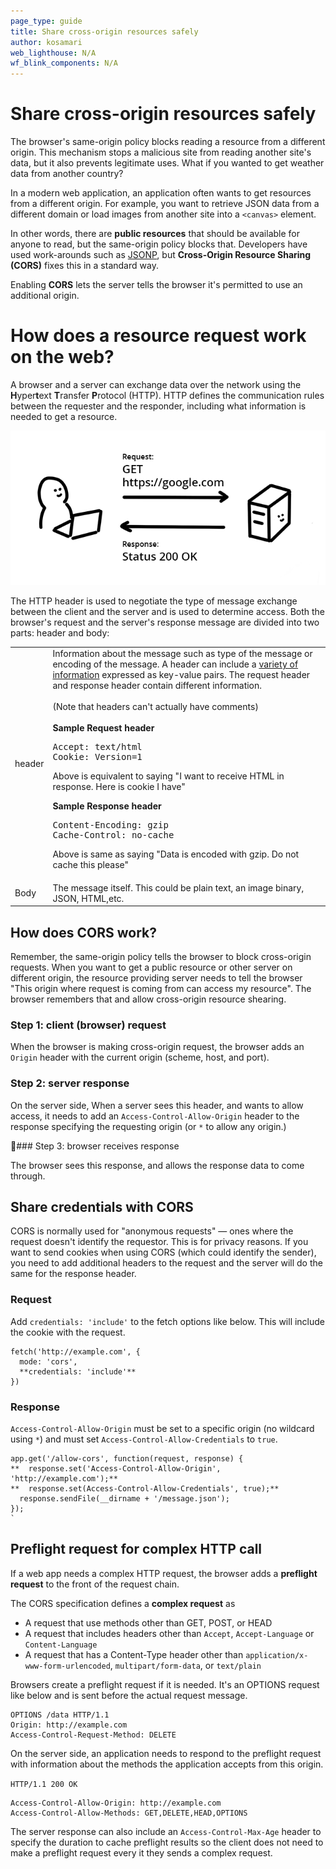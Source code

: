 ```yaml
---
page_type: guide
title: Share cross-origin resources safely
author: kosamari
web_lighthouse: N/A
wf_blink_components: N/A
---
```


# Share cross-origin resources safely

The browser's same-origin policy blocks reading a resource from a different
origin. This mechanism stops a malicious site from reading another site's data,
but it also prevents legitimate uses. What if you wanted to get weather data
from another country? 

In a modern web application, an application often wants to get resources from a
different origin. For example, you want to retrieve JSON data from a different
domain or load images from another site into a `<canvas>` element.

In other words, there are **public resources** that should be available for
anyone to read, but the same-origin policy blocks that. Developers have used
work-arounds such as
[JSONP](https://stackoverflow.com/questions/2067472/what-is-jsonp-all-about),
but **Cross-Origin Resource Sharing (CORS)** fixes this in a standard way.

Enabling **CORS** lets the server tells the browser it's permitted to use an additional origin.

# How does a resource request work on the web?

A browser and a server can exchange data over the network using the
**H**yper**t**ext **T**ransfer **P**rotocol (HTTP). HTTP defines the
communication rules between the requester and the responder, including what
information is needed to get a resource.

![request and response](./request_response.png)

The HTTP header is used to negotiate the type of message exchange between the
client and the server and is used to determine access.  Both the browser's
request and the server's response message are divided into two parts: header and
body:

<table  class="responsive">
<tbody>
    <tr>
        <td>header</td>
        <td>
            Information about the message such as type of the message or encoding of the message. A header can include a <a href="https://en.wikipedia.org/wiki/List_of_HTTP_header_fields">variety of information</a> expressed as key-value pairs. The request header and response header contain different information.<br>
            <br>
            (Note that headers can't actually have comments)<br>
            <br>
            <strong>Sample Request header</strong>
<pre>Accept: text/html
Cookie: Version=1</pre>
Above is equivalent to saying "I want to receive HTML in response. Here is cookie I have"

<strong>Sample Response header</strong>
<pre>Content-Encoding: gzip
Cache-Control: no-cache </pre>
Above is same as saying "Data is encoded with gzip. Do not cache this please"

<tr>
    <td>Body</td>
    <td>
        The message itself. This could be plain text, an image binary, JSON, HTML,etc.
    </td>
    </tr>
</tbody>
</table>


## How does CORS work?

Remember, the same-origin policy tells the browser to block cross-origin
requests. When you want to get a public resource or other server on different origin, the resource providing server needs to tell the browser "This origin where request is coming from can access my resource". The browser remembers that and allow cross-origin resource shearing.

### Step 1: client (browser) request
When the browser is making cross-origin request, the browser adds an `Origin` header with
the current origin (scheme, host, and port). 

### Step 2: server response
On the server side, 
When a server sees this header, and
wants to allow access, it needs to add an `Access-Control-Allow-Origin`  header to
the response specifying the requesting origin (or `*` to allow any origin.) 


### Step 3: browser receives response  



The browser sees this response, and allows the response data to come through.


## Share credentials with CORS

CORS is normally used for "anonymous requests" — ones where the request doesn't
identify the requestor. This is for privacy reasons. If you want to send
cookies when using CORS (which could identify the sender), you need to add
additional headers to the request and the server will do the same for the
response header.

### Request

Add  `credentials: 'include'` to the fetch options like below. This will include
the cookie with the request.

```  
fetch('http://example.com', {  
  mode: 'cors',  
  **credentials: 'include'**  
})  
```

### Response 

``Access-Control-Allow-Origin`` must be set to a specific origin (no wildcard
using `*`) and must set ``Access-Control-Allow-Credentials`` to ``true``.

```  
app.get('/allow-cors', function(request, response) {  
**  response.set('Access-Control-Allow-Origin', 'http://example.com');**  
**  response.set(Access-Control-Allow-Credentials', true);**  
  response.sendFile(__dirname + '/message.json');  
});  
`  
```

## Preflight request for complex HTTP call

If a web app needs a complex HTTP request, the browser adds a  **preflight
request** to the front of the request chain.

The CORS specification defines a **complex request** as 

+  A request that use methods other than GET, POST, or HEAD
+  A request that includes headers other than `Accept`, `Accept-Language` or
     `Content-Language`
+  A request that has a Content-Type header other than
    `application/x-www-form-urlencoded`, `multipart/form-data`, or `text/plain`

Browsers create a preflight request if it is needed. It's an OPTIONS request 
like below and is  sent before the actual request message.

    OPTIONS /data HTTP/1.1
    Origin: http://example.com
    Access-Control-Request-Method: DELETE

On the server side, an application needs to respond to the preflight request
with information about the methods the application accepts from this origin.   
   
`HTTP/1.1 200 OK`

    Access-Control-Allow-Origin: http://example.com
    Access-Control-Allow-Methods: GET,DELETE,HEAD,OPTIONS

The server response can also include an `Access-Control-Max-Age` header to
specify the duration to cache preflight results so the client does not need to
make a preflight request every it they sends a complex request.
